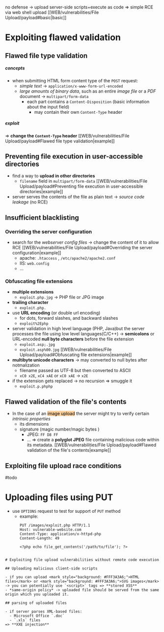no defense -> upload server-side scripts+execute as code =>  simple RCE via web shell upload [[WEB/vulnerabilities/File Upload/payload#basic|basic]]
# Exploiting flawed validation 

## Flawed file type validation
##### concepts
- when submitting HTML form content type of the `POST` request:
	- *simple text* -> `application/x-www-form-url-encoded`
	- *large amounts of binary data*, such as an entire *image file* or a *PDF* document -> `multipart/form-data`
		- each part contains a `Content-Disposition` (basic information about the input field)
			- may contain their own `Content-Type` header
##### exploit
=> **change the `Content-Type` header** [[WEB/vulnerabilities/File Upload/payload#Flawed file type validation|example]]
## Preventing file execution in user-accessible directories

- find a way to **upload in other directories**
  - `filename` field in `multipart/form-data` [[WEB/vulnerabilities/File Upload/payload#Preventing file execution in user-accessible directories|example]]
- server serves the contents of the file as plain text -> *source code leakage* (no RCE)
## Insufficient blacklisting

### Overriding the server configuration

- search for the *webserver config files* -> change the content of it to allow RCE [[WEB/vulnerabilities/File Upload/payload#Overriding the server configuration|example]] 
	- apache: `.htaccess` , `/etc/apache2/apache2.conf`
	- IIS: `web.config`
	- ...
### Obfuscating file extensions

- **multiple extensions** 
	- `exploit.php.jpg` -> PHP file or JPG image
- **trailing character** 
	- `exploit.php.`
- use **URL encoding** (or double url encoding)
	- for dots, forward slashes, and backward slashes
	- `exploit%2Ephp`
- server validation in high level language (PHP, Java)but the server processes the file using low level languages(C/C++) -> **semicolons** or URL-encoded **null byte characters** before the file extension 
	- `exploit.asp;.jpg`
	- `exploit.asp%00.jpg` [[WEB/vulnerabilities/File Upload/payload#Obfuscating file extensions|example]]
- **multibyte unicode characters** -> may converted to null bytes after notmalization
	- filename passed as UTF-8 but then converted to ASCII
	- `xC0 x2E`, `xC4 xAE` or `xC0 xAE` -> `x2E` 
- if the extension gets replaced -> no recursion => smuggle it
	- `exploit.p.phphp`
## Flawed validation of the file's contents

- In the case of an <mark style="background: #FFB86CA6;">image upload</mark> the server might try to verify certain *intrinsic properties*
	- its dimensions
	- signature (magic number/magic bytes )
		- JPEG: `FF D8 FF`
		- ...
=> create a **polyglot JPEG** file containing malicious code within its metadata. [[WEB/vulnerabilities/File Upload/payload#Flawed validation of the file's contents|example]]

## Exploiting file upload race conditions
#todo
# Uploading files using PUT

- use `OPTIONS` request to test for support of `PUT` method
  - example:
    ```http
    PUT /images/exploit.php HTTP/1.1
    Host: vulnerable-website.com 
    Content-Type: application/x-httpd-php 
    Content-Length: 49 
    
    <?php echo file_get_contents('/path/to/file'); ?>
```

# Exploiting file upload vulnerabilities without remote code execution

## Uploading malicious client-side scripts

- if you can upload <mark style="background: #FFF3A3A6;">HTML files</mark> or <mark style="background: #FFF3A3A6;">SVG images</mark> -> you can potentially use `<script>` tags => **stored XSS**
- *same-origin policy* -> uploaded file should be served from the same origin which you uploaded it.

## parsing of uploaded files

- if server parses XML-based files:
  - Microsoft Office `.doc`
  - `.xls` files
=> **XXE injection**

